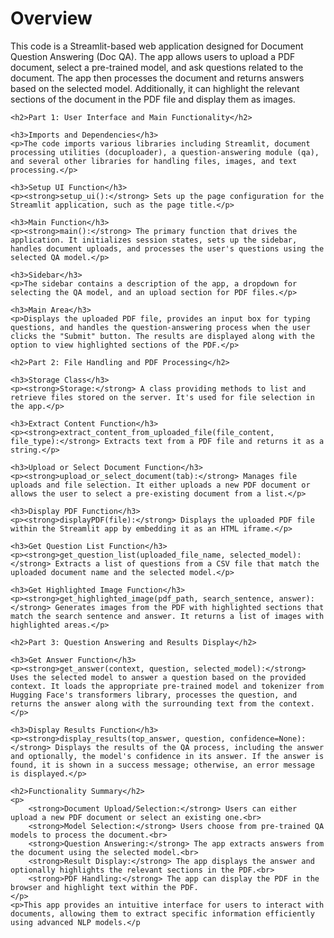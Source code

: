 <h1>Overview</h1>
    <p>This code is a Streamlit-based web application designed for Document Question Answering (Doc QA). The app allows users to upload a PDF document, select a pre-trained model, and ask questions related to the document. The app then processes the document and returns answers based on the selected model. Additionally, it can highlight the relevant sections of the document in the PDF file and display them as images.</p>
    
    <h2>Part 1: User Interface and Main Functionality</h2>

    <h3>Imports and Dependencies</h3>
    <p>The code imports various libraries including Streamlit, document processing utilities (docuploader), a question-answering module (qa), and several other libraries for handling files, images, and text processing.</p>

    <h3>Setup UI Function</h3>
    <p><strong>setup_ui():</strong> Sets up the page configuration for the Streamlit application, such as the page title.</p>

    <h3>Main Function</h3>
    <p><strong>main():</strong> The primary function that drives the application. It initializes session states, sets up the sidebar, handles document uploads, and processes the user's questions using the selected QA model.</p>

    <h3>Sidebar</h3>
    <p>The sidebar contains a description of the app, a dropdown for selecting the QA model, and an upload section for PDF files.</p>

    <h3>Main Area</h3>
    <p>Displays the uploaded PDF file, provides an input box for typing questions, and handles the question-answering process when the user clicks the "Submit" button. The results are displayed along with the option to view highlighted sections of the PDF.</p>
    
    <h2>Part 2: File Handling and PDF Processing</h2>

    <h3>Storage Class</h3>
    <p><strong>Storage:</strong> A class providing methods to list and retrieve files stored on the server. It's used for file selection in the app.</p>

    <h3>Extract Content Function</h3>
    <p><strong>extract_content_from_uploaded_file(file_content, file_type):</strong> Extracts text from a PDF file and returns it as a string.</p>

    <h3>Upload or Select Document Function</h3>
    <p><strong>upload_or_select_document(tab):</strong> Manages file uploads and file selection. It either uploads a new PDF document or allows the user to select a pre-existing document from a list.</p>

    <h3>Display PDF Function</h3>
    <p><strong>displayPDF(file):</strong> Displays the uploaded PDF file within the Streamlit app by embedding it as an HTML iframe.</p>

    <h3>Get Question List Function</h3>
    <p><strong>get_question_list(uploaded_file_name, selected_model):</strong> Extracts a list of questions from a CSV file that match the uploaded document name and the selected model.</p>

    <h3>Get Highlighted Image Function</h3>
    <p><strong>get_highlighted_image(pdf_path, search_sentence, answer):</strong> Generates images from the PDF with highlighted sections that match the search sentence and answer. It returns a list of images with highlighted areas.</p>
    
    <h2>Part 3: Question Answering and Results Display</h2>

    <h3>Get Answer Function</h3>
    <p><strong>get_answer(context, question, selected_model):</strong> Uses the selected model to answer a question based on the provided context. It loads the appropriate pre-trained model and tokenizer from Hugging Face's transformers library, processes the question, and returns the answer along with the surrounding text from the context.</p>

    <h3>Display Results Function</h3>
    <p><strong>display_results(top_answer, question, confidence=None):</strong> Displays the results of the QA process, including the answer and optionally, the model's confidence in its answer. If the answer is found, it is shown in a success message; otherwise, an error message is displayed.</p>
    
    <h2>Functionality Summary</h2>
    <p>
        <strong>Document Upload/Selection:</strong> Users can either upload a new PDF document or select an existing one.<br>
        <strong>Model Selection:</strong> Users choose from pre-trained QA models to process the document.<br>
        <strong>Question Answering:</strong> The app extracts answers from the document using the selected model.<br>
        <strong>Result Display:</strong> The app displays the answer and optionally highlights the relevant sections in the PDF.<br>
        <strong>PDF Handling:</strong> The app can display the PDF in the browser and highlight text within the PDF.
    </p>
    <p>This app provides an intuitive interface for users to interact with documents, allowing them to extract specific information efficiently using advanced NLP models.</p
